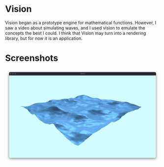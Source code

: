 # Vision

Vision began as a prototype engine for mathematical functions. However, I saw a video about simulating waves, and I used vision to emulate the concepts the best I could. I think that Vision may turn into a rendering library, but for now it is an application.

# Screenshots

![Waves and such](screenshots/waves.png)